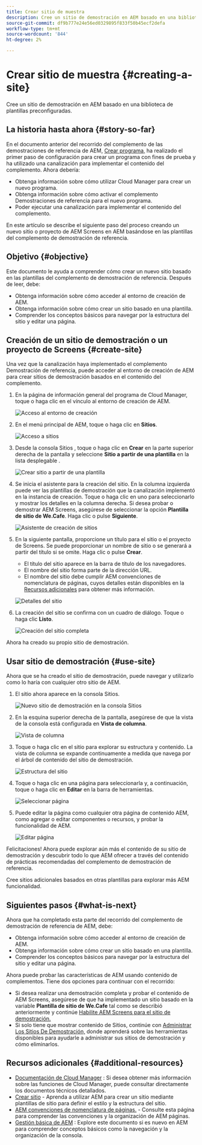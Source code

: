 ```yaml
---
title: Crear sitio de muestra
description: Cree un sitio de demostración en AEM basado en una biblioteca de plantillas preconfiguradas.
source-git-commit: df9b777e24e56ed0329895f833f50b45ecf2defa
workflow-type: tm+mt
source-wordcount: '844'
ht-degree: 2%

---
```



# Crear sitio de muestra {#creating-a-site}

Cree un sitio de demostración en AEM basado en una biblioteca de plantillas preconfiguradas.

## La historia hasta ahora {#story-so-far}

En el documento anterior del recorrido del complemento de las demostraciones de referencia de AEM, [Crear programa,](create-program.md) ha realizado el primer paso de configuración para crear un programa con fines de prueba y ha utilizado una canalización para implementar el contenido del complemento. Ahora debería:

* Obtenga información sobre cómo utilizar Cloud Manager para crear un nuevo programa.
* Obtenga información sobre cómo activar el complemento Demostraciones de referencia para el nuevo programa.
* Poder ejecutar una canalización para implementar el contenido del complemento.

En este artículo se describe el siguiente paso del proceso creando un nuevo sitio o proyecto de AEM Screens en AEM basándose en las plantillas del complemento de demostración de referencia.

## Objetivo {#objective}

Este documento le ayuda a comprender cómo crear un nuevo sitio basado en las plantillas del complemento de demostración de referencia. Después de leer, debe:

* Obtenga información sobre cómo acceder al entorno de creación de AEM.
* Obtenga información sobre cómo crear un sitio basado en una plantilla.
* Comprender los conceptos básicos para navegar por la estructura del sitio y editar una página.

## Creación de un sitio de demostración o un proyecto de Screens {#create-site}

Una vez que la canalización haya implementado el complemento Demostración de referencia, puede acceder al entorno de creación de AEM para crear sitios de demostración basados en el contenido del complemento.

1. En la página de información general del programa de Cloud Manager, toque o haga clic en el vínculo al entorno de creación de AEM.

   ![Acceso al entorno de creación](assets/access-author.png)

1. En el menú principal de AEM, toque o haga clic en **Sitios**.

   ![Acceso a sitios](assets/access-sites.png)

1. Desde la consola Sitios , toque o haga clic en **Crear** en la parte superior derecha de la pantalla y seleccione **Sitio a partir de una plantilla** en la lista desplegable .

   ![Crear sitio a partir de una plantilla](assets/create-site-from-template.png)

1. Se inicia el asistente para la creación del sitio. En la columna izquierda puede ver las plantillas de demostración que la canalización implementó en la instancia de creación. Toque o haga clic en uno para seleccionarlo y mostrar los detalles en la columna derecha. Si desea probar o demostrar AEM Screens, asegúrese de seleccionar la opción **Plantilla de sitio de We.Cafe**. Haga clic o pulse **Siguiente**.

   ![Asistente de creación de sitios](assets/site-creation-wizard.png)

1. En la siguiente pantalla, proporcione un título para el sitio o el proyecto de Screens. Se puede proporcionar un nombre de sitio o se generará a partir del título si se omite. Haga clic o pulse **Crear**.

   * El título del sitio aparece en la barra de título de los navegadores.
   * El nombre del sitio forma parte de la dirección URL.
   * El nombre del sitio debe cumplir AEM convenciones de nomenclatura de páginas, cuyos detalles están disponibles en la [Recursos adicionales](#additional-resources) para obtener más información.

   ![Detalles del sitio](assets/site-details.png)

1. La creación del sitio se confirma con un cuadro de diálogo. Toque o haga clic **Listo**.

   ![Creación del sitio completa](assets/site-creation-complete.png)

Ahora ha creado su propio sitio de demostración.

## Usar sitio de demostración {#use-site}

Ahora que se ha creado el sitio de demostración, puede navegar y utilizarlo como lo haría con cualquier otro sitio de AEM.

1. El sitio ahora aparece en la consola Sitios.

   ![Nuevo sitio de demostración en la consola Sitios](assets/new-demo-site.png)

1. En la esquina superior derecha de la pantalla, asegúrese de que la vista de la consola está configurada en **Vista de columna**.

   ![Vista de columna](assets/column-view.png)

1. Toque o haga clic en el sitio para explorar su estructura y contenido. La vista de columna se expande continuamente a medida que navega por el árbol de contenido del sitio de demostración.

   ![Estructura del sitio](assets/site-structure.png)

1. Toque o haga clic en una página para seleccionarla y, a continuación, toque o haga clic en **Editar** en la barra de herramientas.

   ![Seleccionar página](assets/select-page.png)

1. Puede editar la página como cualquier otra página de contenido AEM, como agregar o editar componentes o recursos, y probar la funcionalidad de AEM.

   ![Editar página](assets/edit-page.png)

Felicitaciones! Ahora puede explorar aún más el contenido de su sitio de demostración y descubrir todo lo que AEM ofrecer a través del contenido de prácticas recomendadas del complemento de demostración de referencia.

Cree sitios adicionales basados en otras plantillas para explorar más AEM funcionalidad.

## Siguientes pasos {#what-is-next}

Ahora que ha completado esta parte del recorrido del complemento de demostración de referencia de AEM, debe:

* Obtenga información sobre cómo acceder al entorno de creación de AEM.
* Obtenga información sobre cómo crear un sitio basado en una plantilla.
* Comprender los conceptos básicos para navegar por la estructura del sitio y editar una página.

Ahora puede probar las características de AEM usando contenido de complementos. Tiene dos opciones para continuar con el recorrido:

* Si desea realizar una demostración completa y probar el contenido de AEM Screens, asegúrese de que ha implementado un sitio basado en la variable **Plantilla de sitio de We.Cafe** tal como se describió anteriormente y continúe [Habilite AEM Screens para el sitio de demostración.](screens.md)
* Si solo tiene que mostrar contenido de Sitios, continúe con [Administrar Los Sitios De Demostración,](manage.md) donde aprenderá sobre las herramientas disponibles para ayudarle a administrar sus sitios de demostración y cómo eliminarlos.

## Recursos adicionales {#additional-resources}

* [Documentación de Cloud Manager](https://experienceleague.adobe.com/docs/experience-manager-cloud-service/onboarding/onboarding-concepts/cloud-manager-introduction.html) : Si desea obtener más información sobre las funciones de Cloud Manager, puede consultar directamente los documentos técnicos detallados.
* [Crear sitio](/help/sites-cloud/administering/site-creation/create-site.md) - Aprenda a utilizar AEM para crear un sitio mediante plantillas de sitio para definir el estilo y la estructura del sitio.
* [AEM convenciones de nomenclatura de páginas.](/help/sites-cloud/authoring/fundamentals/organizing-pages.md#page-name-restrictions-and-best-practices) - Consulte esta página para comprender las convenciones y la organización de AEM páginas.
* [Gestión básica de AEM](/help/sites-cloud/authoring/getting-started/basic-handling.md) : Explore este documento si es nuevo en AEM para comprender conceptos básicos como la navegación y la organización de la consola.